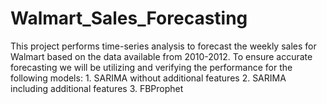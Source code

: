# Walmart_Sales_Forecasting
This project performs time-series analysis to forecast the weekly sales for Walmart based on the data available from 2010-2012. To ensure accurate forecasting we will be utilizing and verifying the performance for the following models: 1. SARIMA without additional features 2. SARIMA including additional features 3. FBProphet
